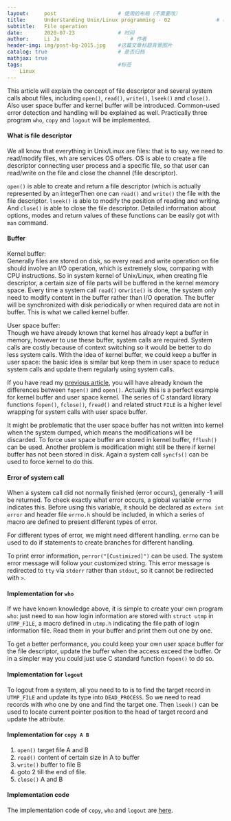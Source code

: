 ```yaml
---
layout:     post   				    # 使用的布局（不需要改）
title:      Understanding Unix/Linux programming - 02 				# 标题 
subtitle:   File operation
date:       2020-07-23 				# 时间
author:     Li Ju 						# 作者
header-img: img/post-bg-2015.jpg 	#这篇文章标题背景图片
catalog: true 						# 是否归档
mathjax: true
tags:								#标签
    Linux
---
```

This article will explain the concept of file descriptor and several system calls about files, including 
``open()``, ``read()``, ``write()``, ``lseek()`` and ``close()``. Also user space buffer and kernel buffer will 
be introduced. Common-used error detection and handling will be explained as well. Practically three program 
``who``, ``copy`` and ``logout`` will be implemented. 

#### What is file descriptor
We all know that everything in Unix/Linux are files: that is to say, we need to read/modify files, wh are services 
OS offers. OS is able to create a file descriptor connecting user process and a specific file, so that user can 
read/write on the file and close the channel (file descriptor). 

``open()`` is able to create and return a file descriptor (which is actually represented by an integerThen one can
``read()`` and ``write()`` the file with the file descriptor. ``lseek()`` is able to modify the position of reading and
writing. And ``close()`` is able to close the file descriptor. Detailed information about options, modes and return 
values of these functions can be easily got with ``man`` command. 

#### Buffer
Kernel buffer: 
<br>Generally files are stored on disk, so every read and write operation on file should involve an I/O operation, which
is extremely slow, comparing with CPU instructions. So in system kernel of Unix/Linux, when creating file descriptor, 
a certain size of file parts will be buffered in the kernel memory space. Every time a system call ``read()``
or``write()`` is done, the system only need to modify content in the buffer rather than I/O operation. The buffer will 
be synchronized with disk periodically or when required data are not in buffer. This is what we called kernel buffer. 

User space buffer: 
<br>Though we have already known that kernel has already kept a buffer in memory, however to use these buffer, system
calls are required. System calls are costly because of context switching so it would be better to do less system calls. 
With the idea of kernel buffer, we could keep a buffer in user space: the basic idea is similar but keep them in user
space to reduce system calls and update them regularly using system calls. 

If you have read my [previous article](https://li-ju666.github.io/2020/07/23/Unix-Linux-01/), you will have already
known the differences between ``fopen()`` and ``open()``. Actually this is a perfect example for kernel buffer and user
space kernel. The series of C standard library functions ``fopen()``, ``fclose()``, ``fread()`` and related 
struct ``FILE`` is a higher level wrapping for system calls with user space buffer. 

It might be problematic that the user space buffer has not written into kernel when the system dumped, which means the
modifications will be discarded. To force user space buffer are stored in kernel buffer, ``fflush()`` can be used. 
Another problem is modification might still be there if kernel buffer has not been stored in disk. Again a system
call ``syncfs()`` can be used to force kernel to do this. 


#### Error of system call
When a system call did not normally finished (error occurs), generally -1 will be returned. To check exactly what error
occurs, a global variable ``errno``  indicates this. Before using this variable, it should be declared as 
``extern int error`` and header file ``errno.h`` should be included, in which a series of macro are defined to present
different types of error. 

For different types of error, we might need different handling. ``errno`` can be used to do if statements to create
branches for different handling. 

To print error information, ``perror("[Custimized]")`` can be used. The system error message will follow your customized
string. This error message is redirected to ``tty`` via ``stderr`` rather than ``stdout``, so it cannot be redirected 
with ``>``. 

#### Implementation for ``who``
If we have known knowledge above, it is simple to create your own program ``who``: just need to ``man`` how login 
information are stored with ``struct utmp`` in ``UTMP_FILE``, a macro defined in ``utmp.h`` indicating the file path
of login information file. Read them in your buffer and print them out one by one. 

To get a better performance, you could keep your own user space buffer for the file descriptor, update the buffer when
the access exceed the buffer. Or in a simpler way you could just use C standard function ``fopen()`` to do so. 

#### Implementation for ``logout``
To logout from a system, all you need to to is to find the target record in ``UTMP_FILE`` and update its type into 
``DEAD_PROCESS``. So we need to read records with who one by one and find the target one. Then ``lseek()`` can be used
to locate current pointer position to the head of target record and update the attribute. 

#### Implementation for ``copy A B``
1. ``open()`` target file A and B
2. ``read()`` content of certain size in A to buffer
3. ``write()`` buffer to file B
4. goto 2 till the end of file. 
5. ``close()`` A and B

#### Implementation code
The implementation code of ``copy``, ``who`` and ``logout`` are 
[here](https://github.com/Li-Ju666/Understanding-UNIX-LINUX-Programming/tree/master/chap2). 